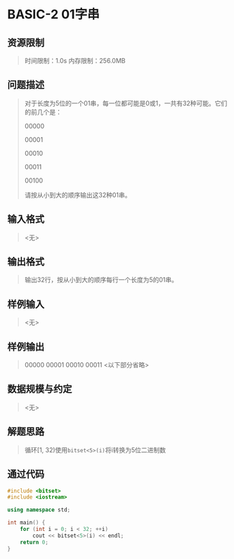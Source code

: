 # BASIC-2 01字串

## 资源限制

>时间限制：1.0s  内存限制：256.0MB

## 问题描述

> 对于长度为5位的一个01串，每一位都可能是0或1，一共有32种可能。它们的前几个是：
>
> 00000
>
> 00001
>
> 00010
>
> 00011
>
> 00100
>
> 请按从小到大的顺序输出这32种01串。

## 输入格式

> <无>

## 输出格式

> 输出32行，按从小到大的顺序每行一个长度为5的01串。

## 样例输入

> <无>

## 样例输出

> 00000
>  00001
>  00010
>  00011
>  <以下部分省略> 

## 数据规模与约定

> <无>

## 解题思路

> 循环[1, 32)使用`bitset<5>(i)`将i转换为5位二进制数

## 通过代码

```cpp
#include <bitset>
#include <iostream>

using namespace std;

int main() {
    for (int i = 0; i < 32; ++i)
        cout << bitset<5>(i) << endl;
    return 0;
}
```

